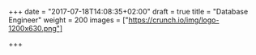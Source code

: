 +++
date = "2017-07-18T14:08:35+02:00"
draft = true
title = "Database Engineer"
weight = 200
images = ["https://crunch.io/img/logo-1200x630.png"]


+++
